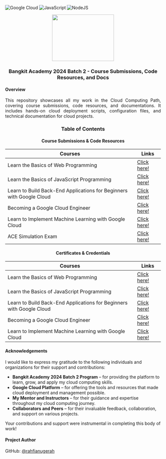 ![Google Cloud](https://img.shields.io/badge/Google_Cloud-%234285F4.svg?&logo=google-cloud&logoColor=white)
![JavaScript](https://img.shields.io/badge/JavaScript-%23323330.svg?&logo=javascript&logoColor=%23F7DF1E)
![NodeJS](https://img.shields.io/badge/Node.js-6DA55F?&logo=node.js&logoColor=white)

<div align=center>
  <img src="https://github.com/user-attachments/assets/451ab2dd-30e5-4513-aeb3-0e2588ec99bf" height=150 width=200>
  <h3>Bangkit Academy 2024 Batch 2 - Course Submissions, Code Resources, and Docs</h3>
</div>

#### Overview

<p align=justify>
  This repository showcases all my work in the Cloud Computing Path, covering course submissions, code resources, and documentations. 
  It includes hands-on cloud deployment scripts, configuration files, and technical documentation for cloud projects.
</p>

<div align=center>
  <h3>Table of Contents</h3>
  <h4>Course Submissions & Code Resources</h4>
</div>

<div align=center>
  
| Courses | Links |
|---|---|
| Learn the Basics of Web Programming | [Click here!]() |
| Learn the Basics of JavaScript Programming | [Click here!](https://github.com/rahfianugerah/cc-ba2024-h2-b2/tree/main/Learn%20the%20Basics%20of%20JavaScript%20Programming) |
| Learn to Build Back-End Applications for Beginners with Google Cloud | [Click here!](https://github.com/rahfianugerah/cc-ba2024-h2-b2/tree/main/Learn%20to%20Build%20Back-End%20Applications%20for%20Beginners%20with%20Google%20Cloud) |
| Becoming a Google Cloud Engineer | [Click here!](https://github.com/rahfianugerah/cc-ba2024-h2-b2/tree/main/Becoming%20a%20Google%20Cloud%20Engineer) |
| Learn to Implement Machine Learning with Google Cloud | [Click here!](https://github.com/rahfianugerah/cc-ba2024-h2-b2/tree/main/Learn%20to%20Implement%20Machine%20Learning%20with%20Google%20Cloud) |
| ACE Simulation Exam | [Click here!](https://github.com/rahfianugerah/cc-ba2024-h2-b2/tree/main/ACE%20Simulation%20Exam) |

</div>

<div align=center>
  <h4>Certificates & Credentials</h4>
</div>

<div align=center>
  
| Courses | Links |
|---|---|
| Learn the Basics of Web Programming | [Click here!](https://www.dicoding.com/certificates/KEXL1KQO0XG2) |
| Learn the Basics of JavaScript Programming | [Click here!](https://www.dicoding.com/certificates/KEXL154JMXG2) |
| Learn to Build Back-End Applications for Beginners with Google Cloud | [Click here!](https://www.dicoding.com/certificates/L4PQ5484VZO1) |
| Becoming a Google Cloud Engineer | [Click here!](https://www.dicoding.com/certificates/L4PQ51RDOZO1) |
| Learn to Implement Machine Learning with Google Cloud | [Click here!](https://www.dicoding.com/certificates/N9ZOYN8J8PG5) |

</div>

#### Acknowledgements
I would like to express my gratitude to the following individuals and organizations for their support and contributions:

- **Bangkit Academy 2024 Batch 2 Program** – for providing the platform to learn, grow, and apply my cloud computing skills.
- **Google Cloud Platform** – for offering the tools and resources that made cloud deployment and management possible.
- **My Mentor and Instructors** – for their guidance and expertise throughout my cloud computing journey.
- **Collaborators and Peers** – for their invaluable feedback, collaboration, and support on various projects.

Your contributions and support were instrumental in completing this body of work!

#### Project Author
GitHub: [@rahfianugerah](https://www.github.com/rahfianugerah)

